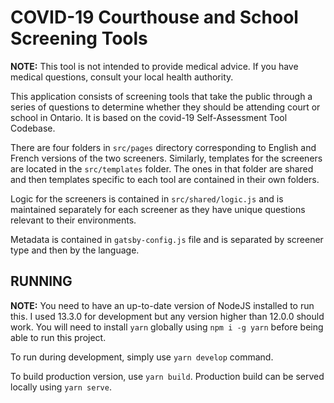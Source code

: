 # COVID-19 Courthouse and School Screening Tools

**NOTE:** This tool is not intended to provide medical advice. If you have medical questions, consult your local health authority.

This application consists of screening tools that take the public through a series of questions to determine whether they should be attending court or school in Ontario. It is based on the covid-19 Self-Assessment Tool Codebase.

There are four folders in `src/pages` directory corresponding to English and French versions of the two screeners. Similarly, templates for the screeners are located in the `src/templates` folder. The ones in that folder are shared and then templates specific to each tool are contained in their own folders.

Logic for the screeners is contained in `src/shared/logic.js` and is maintained separately for each screener as they have unique questions relevant to their environments.

Metadata is contained in `gatsby-config.js` file and is separated by screener type and then by the language.

## RUNNING

**NOTE:** You need to have an up-to-date version of NodeJS installed to run this. I used 13.3.0 for development but any version higher than 12.0.0 should work. You will need to install `yarn` globally using `npm i -g yarn` before being able to run this project.

To run during development, simply use `yarn develop` command.

To build production version, use `yarn build`. Production build can be served locally using `yarn serve`.
